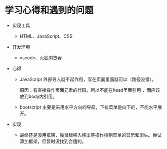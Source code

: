 # 学习心得和遇到的问题

* 实现工具
    + HTML、JavaScript、CSS
* 开发环境
    + vscode、火狐浏览器

* 心得
    + JavaScript 外部导入就不起作用，写在页面里面就可以（路径没错）。

        原因：有直接操作页面元素的代码，所以不能在head里面引用 ，而应该放到body内引用。

    + bootscript 主要是采用水平方向的导航，下拉菜单是向下的，不能水平展开。

* 实现
    + 最终还是没用框架，靠鼠标移入移出等操作控制菜单的显示和消失。尝试添加框架，但暂时没找到合适的。